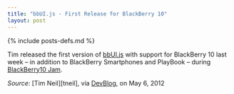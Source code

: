 ```yaml
---
title: "bbUI.js - First Release for BlackBerry 10"
layout: post
---
```

{% include posts-defs.md %}

Tim released the first version of
[bbUI.js](http://github.com/blackberry/bbUI.js) with support for BlackBerry 10 last week – in addition to BlackBerry Smartphones and PlayBook – during
[BlackBerry10 Jam](http://www.blackberryjamconference.com/).

_Source_: [Tim Neil][tneil], via [DevBlog](http://devblog.blackberry.com/2012/05/blackberry-10-bbui/), on May 6, 2012 


